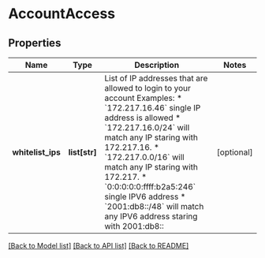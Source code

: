 # AccountAccess

## Properties
Name | Type | Description | Notes
------------ | ------------- | ------------- | -------------
**whitelist_ips** | **list[str]** | List of IP addresses that are allowed to login to your account Examples: * &#x60;172.217.16.46&#x60; single IP address is allowed * &#x60;172.217.16.0/24&#x60; will match any IP staring with 172.217.16. * &#x60;172.217.0.0/16&#x60; will match any IP staring with 172.217. * &#x60;0:0:0:0:0:ffff:b2a5:246&#x60; single IPV6 address * &#x60;2001:db8::/48&#x60; will match any IPV6 address staring with 2001:db8::  | [optional] 

[[Back to Model list]](../README.md#documentation-for-models) [[Back to API list]](../README.md#documentation-for-api-endpoints) [[Back to README]](../README.md)


